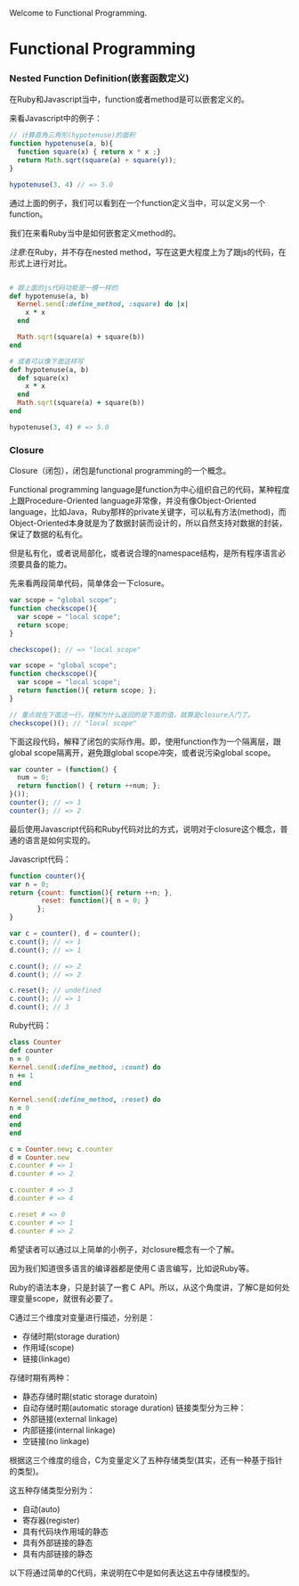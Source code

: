 Welcome to Functional Programming.

# Functional Programming

### Nested Function Definition(嵌套函数定义)
在Ruby和Javascript当中，function或者method是可以嵌套定义的。

来看Javascript中的例子：
```javascript
// 计算直角三角形(hypotenuse)的面积
function hypotenuse(a, b){
  function square(x) { return x * x ;}
  return Math.sqrt(square(a) + square(y));
}

hypotenuse(3, 4) // => 5.0
```
通过上面的例子，我们可以看到在一个function定义当中，可以定义另一个function。

我们在来看Ruby当中是如何嵌套定义method的。

*注意*:在Ruby，并不存在nested method，写在这更大程度上为了跟js的代码，在形式上进行对比。
```ruby

# 跟上面的js代码功能是一模一样的
def hypotenuse(a, b)
  Kernel.send(:define_method, :square) do |x|
    x * x
  end

  Math.sqrt(square(a) + square(b))
end

# 或者可以像下面这样写
def hypotenuse(a, b)
  def square(x)
    x * x
  end
  Math.sqrt(square(a) + square(b))
end

hypotenuse(3, 4) # => 5.0
```

### Closure
Closure（闭包），闭包是functional programming的一个概念。

Functional programming language是function为中心组织自己的代码，某种程度上跟Procedure-Oriented language非常像，并没有像Object-Oriented language，比如Java，Ruby那样的private关键字，可以私有方法(method)，而Object-Oriented本身就是为了数据封装而设计的，所以自然支持对数据的封装，保证了数据的私有化。

但是私有化，或者说局部化，或者说合理的namespace结构，是所有程序语言必须要具备的能力。

先来看两段简单代码，简单体会一下closure。
```javascript
var scope = "global scope";
function checkscope(){
  var scope = "local scope";
  return scope;
}

checkscope(); // => "local scope"
```

```javascript
var scope = "global scope";
function checkscope(){
  var scope = "local scope";
  return function(){ return scope; };
}

// 重点就在下面这一行，理解为什么返回的是下面的值，就算是closure入门了。
checkscope()(); // "local scope"
```

下面这段代码，解释了闭包的实际作用。即，使用function作为一个隔离层，跟global scope隔离开，避免跟global scope冲突，或者说污染global scope。

```javascript
var counter = (function() {
  num = 0;
  return function() { return ++num; };
}());
counter(); // => 1
counter(); // => 2
```
最后使用Javascript代码和Ruby代码对比的方式，说明对于closure这个概念，普通的语言是如何实现的。

Javascript代码：
```javascript
function counter(){
var n = 0;
return {count: function(){ return ++n; },
        reset: function(){ n = 0; }
       };
}

var c = counter(), d = counter();
c.count(); // => 1
d.count(); // => 1

c.count(); // => 2
d.count(); // => 2

c.reset(); // undefined
c.count(); // => 1
d.count(); // 3
```

Ruby代码：
```ruby
class Counter
def counter
n = 0
Kernel.send(:define_method, :count) do
n += 1
end

Kernel.send(:define_method, :reset) do
n = 0
end
end
end

c = Counter.new; c.counter
d = Counter.new
c.counter # => 1
d.counter # => 2

c.counter # => 3
d.counter # => 4

c.reset # => 0
c.counter # => 1
d.counter # => 2
```
希望读者可以通过以上简单的小例子，对closure概念有一个了解。

因为我们知道很多语言的编译器都是使用Ｃ语言编写，比如说Ruby等。

Ruby的语法本身，只是封装了一套Ｃ API。所以，从这个角度讲，了解C是如何处理变量scope，就很有必要了。

C通过三个维度对变量进行描述，分别是：
- 存储时期(storage duration)
- 作用域(scope)
- 链接(linkage)

存储时期有两种：
- 静态存储时期(static storage duratoin)
- 自动存储时期(automatic storage duration)
链接类型分为三种：
- 外部链接(external linkage)
- 内部链接(internal linkage)
- 空链接(no linkage)

根据这三个维度的组合，C为变量定义了五种存储类型(其实，还有一种基于指针的类型)。

这五种存储类型分别为：
- 自动(auto)
- 寄存器(register)
- 具有代码块作用域的静态
- 具有外部链接的静态
- 具有内部链接的静态

以下将通过简单的C代码，来说明在C中是如何表达这五中存储模型的。
